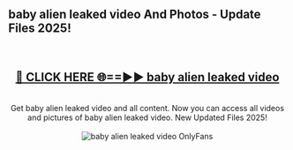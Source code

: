 <h2>baby alien leaked video And Photos - Update Files 2025!</h2>
<br>
<div align="center">
<h2><a href="https://betterlinks.top/A2PfLJ" rel="nofollow">🔴 CLICK HERE 🌐==►► baby alien leaked video</a></h2>
<br>
Get baby alien leaked video and all content. Now you can access all videos and pictures of baby alien leaked video. New Updated Files 2025!
<br>
<br>
<a href="https://betterlinks.top/A2PfLJ" rel="nofollow" data-target="animated-image.originalLink"><img src="https://i.imgur.com/dJHk4Zq.gif" alt="baby alien leaked video OnlyFans" style="max-width: 100%; display: inline-block;" data-target="animated-image.originalImage"></a>
</div>
<br>